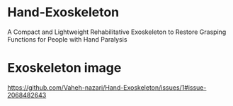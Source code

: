 # Hand-Exoskeleton
A Compact and Lightweight Rehabilitative Exoskeleton to Restore Grasping Functions for People with Hand Paralysis
# Exoskeleton image
https://github.com/Vaheh-nazari/Hand-Exoskeleton/issues/1#issue-2068482643
